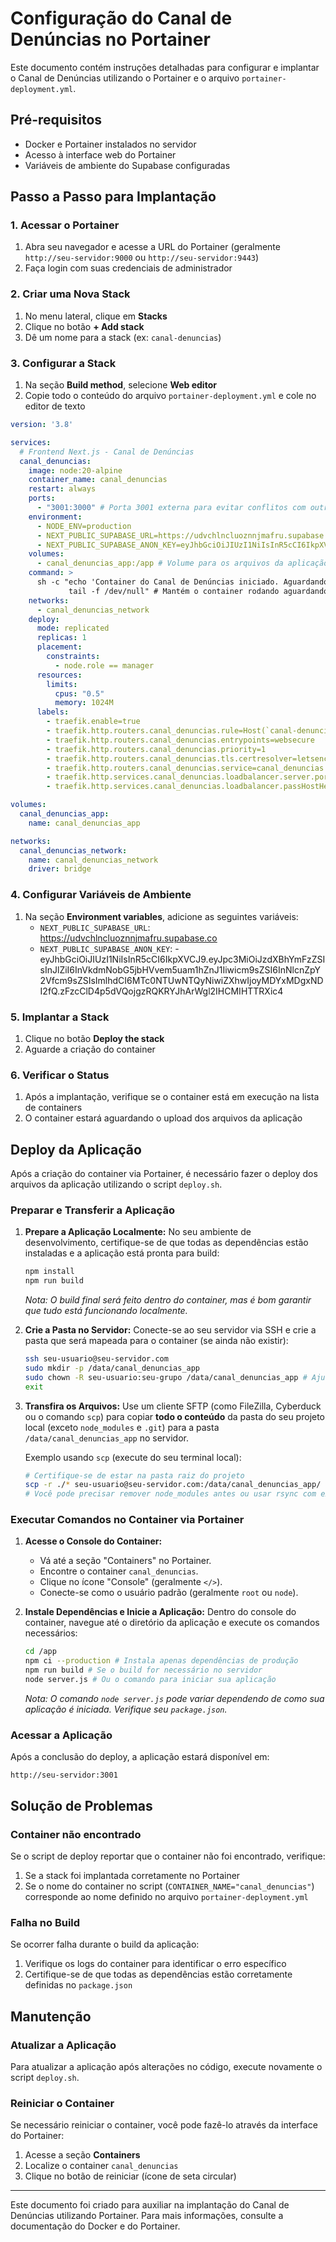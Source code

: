 # Configuração do Canal de Denúncias no Portainer

Este documento contém instruções detalhadas para configurar e implantar o Canal de Denúncias utilizando o Portainer e o arquivo `portainer-deployment.yml`.

## Pré-requisitos

- Docker e Portainer instalados no servidor
- Acesso à interface web do Portainer
- Variáveis de ambiente do Supabase configuradas

## Passo a Passo para Implantação

### 1. Acessar o Portainer

1. Abra seu navegador e acesse a URL do Portainer (geralmente `http://seu-servidor:9000` ou `http://seu-servidor:9443`)
2. Faça login com suas credenciais de administrador

### 2. Criar uma Nova Stack

1. No menu lateral, clique em **Stacks**
2. Clique no botão **+ Add stack**
3. Dê um nome para a stack (ex: `canal-denuncias`)

### 3. Configurar a Stack

1. Na seção **Build method**, selecione **Web editor**
2. Copie todo o conteúdo do arquivo `portainer-deployment.yml` e cole no editor de texto

```yaml
version: '3.8'

services:
  # Frontend Next.js - Canal de Denúncias
  canal_denuncias:
    image: node:20-alpine
    container_name: canal_denuncias
    restart: always
    ports:
      - "3001:3000" # Porta 3001 externa para evitar conflitos com outros serviços
    environment:
      - NODE_ENV=production
      - NEXT_PUBLIC_SUPABASE_URL=https://udvchlncluoznnjmafru.supabase.co
      - NEXT_PUBLIC_SUPABASE_ANON_KEY=eyJhbGciOiJIUzI1NiIsInR5cCI6IkpXVCJ9.eyJpc3MiOiJzdXBhYmFzZSIsInJlZiI6InVkdmNobG5jbHVvem5uam1hZnJ1Iiwicm9sZSI6InNlcnZpY2Vfcm9sZSIsImlhdCI6MTc0NTUwNTQyNiwiZXhwIjoyMDYxMDgxNDI2fQ.zFzcClD4p5dVQojgzRQKRYJhArWgl2IHCMIHTTRXic4
    volumes:
      - canal_denuncias_app:/app # Volume para os arquivos da aplicação
    command: >
      sh -c "echo 'Container do Canal de Denúncias iniciado. Aguardando upload dos arquivos da aplicação via script.'
             tail -f /dev/null" # Mantém o container rodando aguardando os arquivos
    networks:
      - canal_denuncias_network
    deploy:
      mode: replicated
      replicas: 1
      placement:
        constraints:
          - node.role == manager
      resources:
        limits:
          cpus: "0.5"
          memory: 1024M
      labels:
        - traefik.enable=true
        - traefik.http.routers.canal_denuncias.rule=Host(`canal-denuncias.automatiza.pt`)
        - traefik.http.routers.canal_denuncias.entrypoints=websecure
        - traefik.http.routers.canal_denuncias.priority=1
        - traefik.http.routers.canal_denuncias.tls.certresolver=letsencryptresolver
        - traefik.http.routers.canal_denuncias.service=canal_denuncias
        - traefik.http.services.canal_denuncias.loadbalancer.server.port=3000
        - traefik.http.services.canal_denuncias.loadbalancer.passHostHeader=1

volumes:
  canal_denuncias_app:
    name: canal_denuncias_app

networks:
  canal_denuncias_network:
    name: canal_denuncias_network
    driver: bridge
```

### 4. Configurar Variáveis de Ambiente

1. Na seção **Environment variables**, adicione as seguintes variáveis:
   - `NEXT_PUBLIC_SUPABASE_URL`: https://udvchlncluoznnjmafru.supabase.co
   - `NEXT_PUBLIC_SUPABASE_ANON_KEY`: - eyJhbGciOiJIUzI1NiIsInR5cCI6IkpXVCJ9.eyJpc3MiOiJzdXBhYmFzZSIsInJlZiI6InVkdmNobG5jbHVvem5uam1hZnJ1Iiwicm9sZSI6InNlcnZpY2Vfcm9sZSIsImlhdCI6MTc0NTUwNTQyNiwiZXhwIjoyMDYxMDgxNDI2fQ.zFzcClD4p5dVQojgzRQKRYJhArWgl2IHCMIHTTRXic4

### 5. Implantar a Stack

1. Clique no botão **Deploy the stack**
2. Aguarde a criação do container

### 6. Verificar o Status

1. Após a implantação, verifique se o container está em execução na lista de containers
2. O container estará aguardando o upload dos arquivos da aplicação

## Deploy da Aplicação

Após a criação do container via Portainer, é necessário fazer o deploy dos arquivos da aplicação utilizando o script `deploy.sh`.

### Preparar e Transferir a Aplicação

1.  **Prepare a Aplicação Localmente:**
    No seu ambiente de desenvolvimento, certifique-se de que todas as dependências estão instaladas e a aplicação está pronta para build:
    ```bash
    npm install
    npm run build
    ```
    *Nota: O build final será feito dentro do container, mas é bom garantir que tudo está funcionando localmente.*

2.  **Crie a Pasta no Servidor:**
    Conecte-se ao seu servidor via SSH e crie a pasta que será mapeada para o container (se ainda não existir):
    ```bash
    ssh seu-usuario@seu-servidor.com
    sudo mkdir -p /data/canal_denuncias_app
    sudo chown -R seu-usuario:seu-grupo /data/canal_denuncias_app # Ajuste o usuário/grupo se necessário
    exit
    ```

3.  **Transfira os Arquivos:**
    Use um cliente SFTP (como FileZilla, Cyberduck ou o comando `scp`) para copiar **todo o conteúdo** da pasta do seu projeto local (exceto `node_modules` e `.git`) para a pasta `/data/canal_denuncias_app` no servidor.

    Exemplo usando `scp` (execute do seu terminal local):
    ```bash
    # Certifique-se de estar na pasta raiz do projeto
    scp -r ./* seu-usuario@seu-servidor.com:/data/canal_denuncias_app/
    # Você pode precisar remover node_modules antes ou usar rsync com exclusão
    ```

### Executar Comandos no Container via Portainer

1.  **Acesse o Console do Container:**
    - Vá até a seção "Containers" no Portainer.
    - Encontre o container `canal_denuncias`.
    - Clique no ícone "Console" (geralmente `</>`).
    - Conecte-se como o usuário padrão (geralmente `root` ou `node`).

2.  **Instale Dependências e Inicie a Aplicação:**
    Dentro do console do container, navegue até o diretório da aplicação e execute os comandos necessários:
    ```bash
    cd /app
    npm ci --production # Instala apenas dependências de produção
    npm run build # Se o build for necessário no servidor
    node server.js # Ou o comando para iniciar sua aplicação
    ```
    *Nota: O comando `node server.js` pode variar dependendo de como sua aplicação é iniciada. Verifique seu `package.json`.*

### Acessar a Aplicação

Após a conclusão do deploy, a aplicação estará disponível em:

```
http://seu-servidor:3001
```

## Solução de Problemas

### Container não encontrado

Se o script de deploy reportar que o container não foi encontrado, verifique:

1. Se a stack foi implantada corretamente no Portainer
2. Se o nome do container no script (`CONTAINER_NAME="canal_denuncias"`) corresponde ao nome definido no arquivo `portainer-deployment.yml`

### Falha no Build

Se ocorrer falha durante o build da aplicação:

1. Verifique os logs do container para identificar o erro específico
2. Certifique-se de que todas as dependências estão corretamente definidas no `package.json`

## Manutenção

### Atualizar a Aplicação

Para atualizar a aplicação após alterações no código, execute novamente o script `deploy.sh`.

### Reiniciar o Container

Se necessário reiniciar o container, você pode fazê-lo através da interface do Portainer:

1. Acesse a seção **Containers**
2. Localize o container `canal_denuncias`
3. Clique no botão de reiniciar (ícone de seta circular)

---

Este documento foi criado para auxiliar na implantação do Canal de Denúncias utilizando Portainer. Para mais informações, consulte a documentação do Docker e do Portainer.